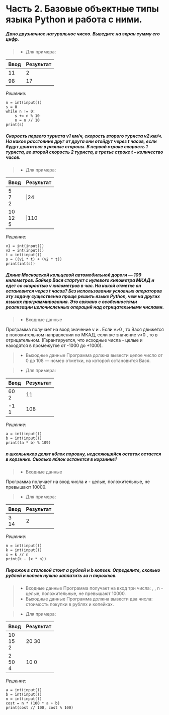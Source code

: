 # Часть 2. Базовые объектные типы языка Python и работа с ними.
##### Дано двузначное натуральное число. Выведите на экран сумму его цифр.

>- Для примера:

| Ввод   | Результат
---------|----------
|  11    |   2 
|  98    |   17

*Решение:*
```
n = int(input())
s = 0
while n != 0:
    s += n % 10
    n = n // 10
print(s)
```

##### Скорость первого туриста v1 км/ч, скорость второго туриста v2 км/ч. На какое расстояние друг от друга они отойдут через t часов, если будут двигаться в разные стороны. В первой строке скорость 1 туриста, во второй скорость 2 туриста, в третье строке t – количество часов.

>- Для примера:

| Ввод           | Результат
-----------------|----------
|5<br>7<br>2     | &#124;24 
|10<br>12<br>5   | &#124;110

*Решение:*
```
v1 = int(input())
v2 = int(input())
t = int(input())
s = ((v1 * t) + (v2 * t))
print(int(s))
```

##### Длина Московской кольцевой автомобильной дороги — 109 километров. Байкер Вася стартует с нулевого километра МКАД и едет со скоростью v километров в час. На какой отметке он остановится через t часов? Без использования условных операторов эту задачу существенно проще решить языке Python, чем на других языках программирования. Это связано с особенностями реализации целочисленных операций над отрицательными числами.

>- Входные данные

Программа получает на вход значение v и . Если v>0 , то Вася движется в положительном направлении по МКАД, если же значение v<0 , то в отрицательном. (Гарантируется, что исходные числа - целые и находятся в промежутке от -1000 до +1000).
>- Выходные данные
Программа должна вывести целое число от 0 до 108 — номер отметки, на которой остановится Вася.

>- Для примера:

| Ввод           | Результат
-----------------|----------
|60<br>2         | 11 
|-1<br>1         | 108

*Решение:*
```
a = int(input())
b = int(input())
print((a * b) % 109)
```

##### n школьников делят яблок поровну, неделяющийся остаток остается в корзинке. Сколько яблок останется в корзинке?

>- Входные данные

Программа получает на вход числа и - целые, положительные, не превышают 10000.
>- Для примера:

| Ввод           | Результат
-----------------|----------
|3<br>14         | 2 

*Решение:*
```
n = int(input())
k = int(input())
x = k // n
print(k - (x * n))
```

##### Пирожок в столовой стоит a рублей и b копеек. Определите, сколько рублей и копеек нужно заплатить за n пирожков.

>- Входные данные
Программа получает на вход три числа: , , n - целые, положительные, не превышают 10000.
>- Выходные данные
Программа должна вывести два числа: стоимость покупки в рублях и копейках.

>- Для примера:

| Ввод             | Результат
-------------------|----------
|10<br>15<br>2     | 20 30 
|2<br>50<br>4      | 10 0

*Решение:*
```
a = int(input())
b = int(input())
n = int(input())
cost = n * (100 * a + b)
print(cost // 100, cost % 100)
```


















